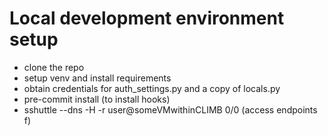 # Local development environment setup

* clone the repo
* setup venv and install requirements
* obtain credentials for auth_settings.py and a copy of locals.py
* pre-commit install (to install hooks)
* sshuttle --dns -H -r user@someVMwithinCLIMB 0/0  (access endpoints f)